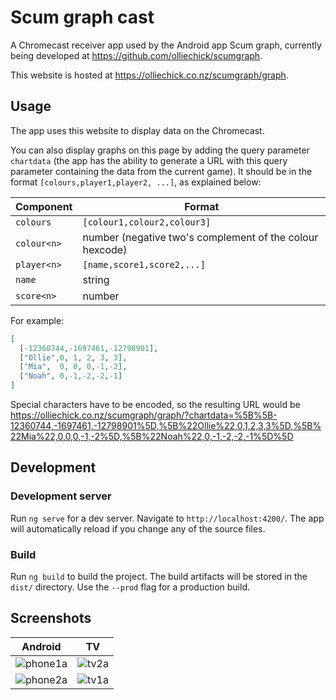 # Scum graph cast

A Chromecast receiver app used by the Android app Scum graph, currently being developed at https://github.com/olliechick/scumgraph.

This website is hosted at https://olliechick.co.nz/scumgraph/graph.

## Usage

The app uses this website to display data on the Chromecast.

You can also display graphs on this page by adding the query parameter `chartdata` (the app has the ability to generate a URL with this query parameter containing the data from the current game). It should be in the format `[colours,player1,player2, ...]`, as explained below:

| Component | Format |
| ---- | ------ |
| `colours` | `[colour1,colour2,colour3]`
| `colour<n>` | number (negative two's complement of the colour hexcode)
| `player<n>` | `[name,score1,score2,...]`
| `name` | string
| `score<n>` | number

For example:
```json
[
  [-12360744,-1697461,-12798901],
  ["Ollie",0, 1, 2, 3, 3],
  ["Mia",  0, 0, 0,-1,-2],
  ["Noah", 0,-1,-2,-2,-1]
]
```
Special characters have to be encoded, so the resulting URL would be https://olliechick.co.nz/scumgraph/graph/?chartdata=%5B%5B-12360744,-1697461,-12798901%5D,%5B%22Ollie%22,0,1,2,3,3%5D,%5B%22Mia%22,0,0,0,-1,-2%5D,%5B%22Noah%22,0,-1,-2,-2,-1%5D%5D

## Development

### Development server

Run `ng serve` for a dev server. Navigate to `http://localhost:4200/`. The app will automatically reload if you change any of the source files.

### Build

Run `ng build` to build the project. The build artifacts will be stored in the `dist/` directory. Use the `--prod` flag for a production build.

## Screenshots

| Android | TV |
|----|---|
| ![phone1a](https://user-images.githubusercontent.com/6047072/84731266-70edd980-afec-11ea-88fd-de2fefce372e.png) | ![tv2a](https://user-images.githubusercontent.com/6047072/84731119-f9b84580-afeb-11ea-8951-81f0d4b2f13d.png) |
| ![phone2a](https://user-images.githubusercontent.com/6047072/84731264-6fbcac80-afec-11ea-9ee3-91b5f27756d8.png) | ![tv1a](https://user-images.githubusercontent.com/6047072/84731121-fa50dc00-afeb-11ea-873e-8ca3394b997a.png) |
